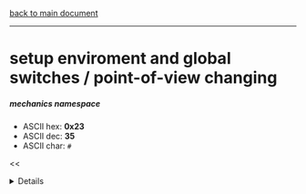 [back to main document](../README.md)

---

# setup enviroment and global switches / point-of-view changing
##### mechanics namespace
- ASCII hex: __0x23__
- ASCII dec: __35__
- ASCII char: `#`

<<<DETAILS>>>

---

<<<USAGE>>>

---

<<<EXAMPLELINKSECTION>>>

---

[back to main document](../README.md)

***PROJECT RATTISH `@` 2023***
